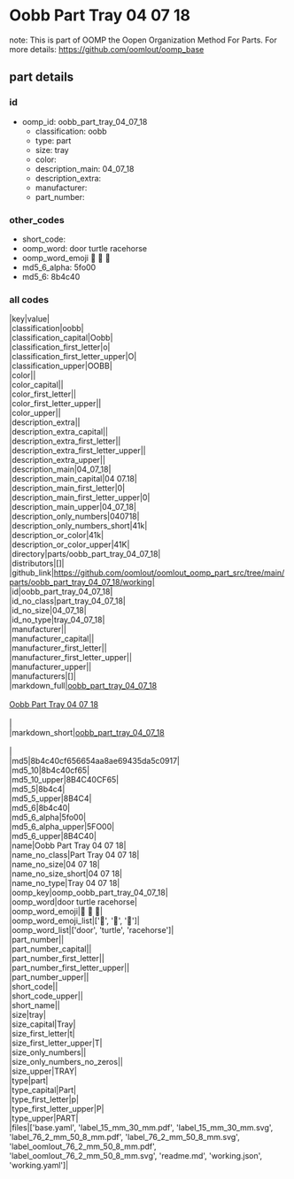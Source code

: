 # Oobb Part Tray 04 07 18  

note: This is part of OOMP the Oopen Organization Method For Parts. For more details: https://github.com/oomlout/oomp_base

##  part details





### id
* oomp_id: oobb_part_tray_04_07_18
  * classification: oobb
  * type: part
  * size: tray
  * color: 
  * description_main: 04_07_18
  * description_extra: 
  * manufacturer: 
  * part_number: 

### other_codes
* short_code: 
* oomp_word: door turtle racehorse
* oomp_word_emoji :door: :turtle: :racehorse:
* md5_6_alpha: 5fo00
* md5_6: 8b4c40

### all codes 
|key|value|  
|classification|oobb|  
|classification_capital|Oobb|  
|classification_first_letter|o|  
|classification_first_letter_upper|O|  
|classification_upper|OOBB|  
|color||  
|color_capital||  
|color_first_letter||  
|color_first_letter_upper||  
|color_upper||  
|description_extra||  
|description_extra_capital||  
|description_extra_first_letter||  
|description_extra_first_letter_upper||  
|description_extra_upper||  
|description_main|04_07_18|  
|description_main_capital|04 07.18|  
|description_main_first_letter|0|  
|description_main_first_letter_upper|0|  
|description_main_upper|04_07_18|  
|description_only_numbers|040718|  
|description_only_numbers_short|41k|  
|description_or_color|41k|  
|description_or_color_upper|41K|  
|directory|parts/oobb_part_tray_04_07_18|  
|distributors|[]|  
|github_link|https://github.com/oomlout/oomlout_oomp_part_src/tree/main/parts/oobb_part_tray_04_07_18/working|  
|id|oobb_part_tray_04_07_18|  
|id_no_class|part_tray_04_07_18|  
|id_no_size|04_07_18|  
|id_no_type|tray_04_07_18|  
|manufacturer||  
|manufacturer_capital||  
|manufacturer_first_letter||  
|manufacturer_first_letter_upper||  
|manufacturer_upper||  
|manufacturers|[]|  
|markdown_full|[oobb_part_tray_04_07_18](https://github.com/oomlout/oomlout_oomp_part_src/tree/main/parts/oobb_part_tray_04_07_18/working)<br>[](https://github.com/oomlout/oomlout_oomp_part_src/tree/main/parts/oobb_part_tray_04_07_18/working)<br>[Oobb Part Tray 04 07 18](https://github.com/oomlout/oomlout_oomp_part_src/tree/main/parts/oobb_part_tray_04_07_18/working)<br><br>|  
|markdown_short|[oobb_part_tray_04_07_18](https://github.com/oomlout/oomlout_oomp_part_src/tree/main/parts/oobb_part_tray_04_07_18/working)<br><br>|  
|md5|8b4c40cf656654aa8ae69435da5c0917|  
|md5_10|8b4c40cf65|  
|md5_10_upper|8B4C40CF65|  
|md5_5|8b4c4|  
|md5_5_upper|8B4C4|  
|md5_6|8b4c40|  
|md5_6_alpha|5fo00|  
|md5_6_alpha_upper|5FO00|  
|md5_6_upper|8B4C40|  
|name|Oobb Part Tray 04 07 18|  
|name_no_class|Part Tray 04 07 18|  
|name_no_size|04 07 18|  
|name_no_size_short|04 07 18|  
|name_no_type|Tray 04 07 18|  
|oomp_key|oomp_oobb_part_tray_04_07_18|  
|oomp_word|door turtle racehorse|  
|oomp_word_emoji|:door: :turtle: :racehorse:|  
|oomp_word_emoji_list|[':door:', ':turtle:', ':racehorse:']|  
|oomp_word_list|['door', 'turtle', 'racehorse']|  
|part_number||  
|part_number_capital||  
|part_number_first_letter||  
|part_number_first_letter_upper||  
|part_number_upper||  
|short_code||  
|short_code_upper||  
|short_name||  
|size|tray|  
|size_capital|Tray|  
|size_first_letter|t|  
|size_first_letter_upper|T|  
|size_only_numbers||  
|size_only_numbers_no_zeros||  
|size_upper|TRAY|  
|type|part|  
|type_capital|Part|  
|type_first_letter|p|  
|type_first_letter_upper|P|  
|type_upper|PART|  
|files|['base.yaml', 'label_15_mm_30_mm.pdf', 'label_15_mm_30_mm.svg', 'label_76_2_mm_50_8_mm.pdf', 'label_76_2_mm_50_8_mm.svg', 'label_oomlout_76_2_mm_50_8_mm.pdf', 'label_oomlout_76_2_mm_50_8_mm.svg', 'readme.md', 'working.json', 'working.yaml']|  
